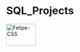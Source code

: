 # SQL_Projects

<div>
  <img align="center" alt="Felipe-CSS" height="60" width="80" src="https://cdn.jsdelivr.net/gh/devicons/devicon/icons/microsoftsqlserver/microsoftsqlserver-plain-wordmark.svg">
</div>
